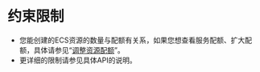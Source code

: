 # 约束限制<a name="ZH-CN_TOPIC_0170928000"></a>

-   您能创建的ECS资源的数量与配额有关系，如果您想查看服务配额、扩大配额，具体请参见“[调整资源配额](https://support.huaweicloud.com/usermanual-ecs/ecs_03_0906.html)”。
-   更详细的限制请参见具体API的说明。

